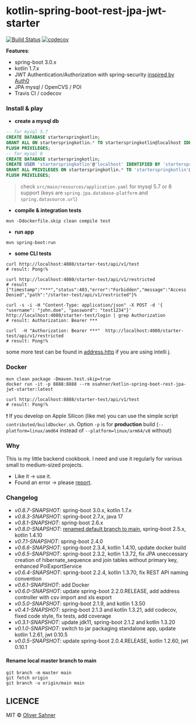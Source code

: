 # kotlin-spring-boot-rest-jpa-jwt-starter

[![Build Status](https://api.travis-ci.com/osahner/kotlin-spring-boot-rest-jpa-jwt-starter.svg?branch=develop)](https://app.travis-ci.com/github/osahner/kotlin-spring-boot-rest-jpa-jwt-starter)
[![codecov](https://codecov.io/gh/osahner/kotlin-spring-boot-rest-jpa-jwt-starter/branch/main/graph/badge.svg)](https://codecov.io/gh/osahner/kotlin-spring-boot-rest-jpa-jwt-starter/branch/main/)


**Features**:
* spring-boot 3.0.x
* kotlin 1.7.x
* JWT Authentication/Authorization with spring-security [inspired by Auth0](https://auth0.com/blog/implementing-jwt-authentication-on-spring-boot/)
* JPA mysql / OpenCVS / POI
* Travis CI / codecov

### Install & play

* **create a mysql db**
```sql
-- for mysql 5.7
CREATE DATABASE starterspringkotlin;
GRANT ALL ON starterspringkotlin.* TO starterspringkotlin@localhost IDENTIFIED BY 'starterspringkotlin';
FLUSH PRIVILEGES;
-- for mysql 8
CREATE DATABASE starterspringkotlin;
CREATE USER 'starterspringkotlin'@'localhost' IDENTIFIED BY 'starterspringkotlin';
GRANT ALL PRIVILEGES ON starterspringkotlin.* TO 'starterspringkotlin'@'localhost';
FLUSH PRIVILEGES;
```
> check `src/main/resources/application.yaml` for mysql 5.7 or 8 support (keys are `spring.jpa.database-platform` and `spring.datasource.url`)

* **compile & integration tests**
```shell
mvn -Ddockerfile.skip clean compile test
```

* **run app**
```shell
mvn spring-boot:run
```

* **some CLI tests**
```shell
curl http://localhost:4080/starter-test/api/v1/test
# result: Pong!%

curl http://localhost:4080/starter-test/api/v1/restricted
# result {"timestamp":"***","status":403,"error":"Forbidden","message":"Access Denied","path":"/starter-test/api/v1/restricted"}%

curl -s -i -H "Content-Type: application/json" -X POST -d '{ "username": "john.doe", "password": "test1234"}' http://localhost:4080/starter-test/login | grep Authorization
# result: Authorization: Bearer ***

curl  -H "Authorization: Bearer ***"  http://localhost:4080/starter-test/api/v1/restricted
# result: Pong!%
```
some more test can be found in [address.http](contributed/requests/address.http) if you are using intelli j.

### Docker

```shell
mvn clean package -Dmaven.test.skip=true
docker run -it -p 8888:8888 --rm osahner/kotlin-spring-boot-rest-jpa-jwt-starter:latest

curl http://localhost:8888/starter-test/api/v1/test
# result: Pong!%
```

:exclamation: If you develop on Apple Silicon (like me) you can use the simple script `contributed/buildDocker.sh`. Option `-p` is for **production** build (`--platform=linux/amd64` instead of `--platform=linux/arm64/v8` without)

### Why

This is my little backend cookbook. I need and use it regularly for various small to medium-sized projects.
* Like it -> use it.
* Found an error -> please [report](https://github.com/osahner/kotlin-spring-boot-rest-jpa-jwt-starter/issues).

### Changelog
* _v0.8.7-SNAPSHOT_: spring-boot 3.0.x, kotlin 1.7.x
* _v0.8.3-SNAPSHOT_: spring-boot 2.7.x, java 17
* _v0.8.1-SNAPSHOT_: spring-boot 2.6.x
* _v0.8.0-SNAPSHOT_: [renamed default branch to main](#rename-local-master-branch-to-main), spring-boot 2.5.x, kotlin 1.4.10
* _v0.7.1-SNAPSHOT_: spring-boot 2.4.0
* _v0.6.6-SNAPSHOT_: spring-boot 2.3.4, kotlin 1.4.10, update docker build
* _v0.6.5-SNAPSHOT_: spring-boot 2.3.2, kotlin 1.3.72, fix JPA uneccessary creation of hibernate_sequence and join tables without primary key, enhanced PoiExportService
* _v0.6.4-SNAPSHOT_: spring-boot 2.2.4, kotlin 1.3.70, fix REST API naming convention
* _v0.6.1-SNAPSHOT_: add Docker
* _v0.6.0-SNAPSHOT_: update spring-boot 2.2.0.RELEASE, add address controller with csv import and xls export
* _v0.5.0-SNAPSHOT_: spring-boot 2.1.9, and kotlin 1.3.50
* _v0.4.1-SNAPSHOT_: spring-boot 2.1.3 and kotlin 1.3.21, add codecov, fixed code style, fix tests, add coverage
* _v0.3.1-SNAPSHOT_: update jdk11, spring-boot 2.1.2 and kotlin 1.3.20
* _v0.1.0-SNAPSHOT_: switch to jar packaging standalone app, update kotlin 1.2.61, jwt 0.10.5
* _v0.0.5-SNAPSHOT_: update spring-boot 2.0.4.RELEASE, kotlin 1.2.60, jwt 0.10.1

#### Rename local master branch to main
```shell
git branch -m master main
git fetch origin
git branch -u origin/main main
```

## LICENCE

MIT © [Oliver Sahner](https://osahner.github.io)
